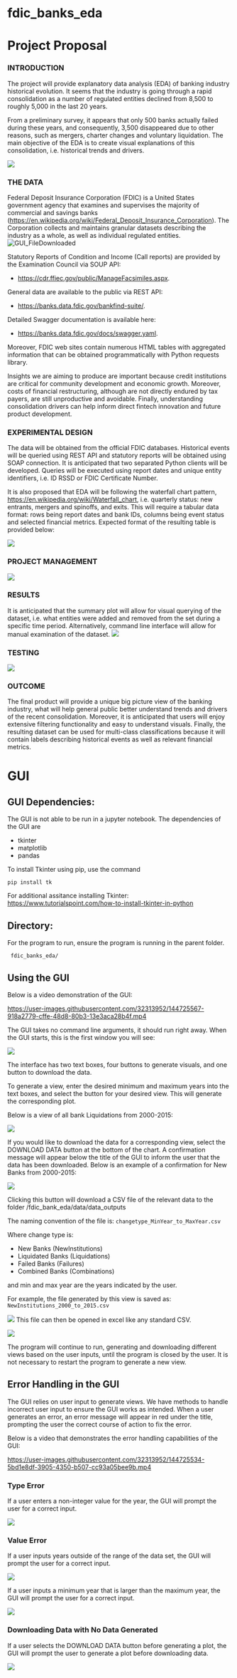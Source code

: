 
# fdic_banks_eda

# Project Proposal

### INTRODUCTION
The project will provide explanatory data analysis (EDA) of banking industry historical evolution. It seems that the industry is going through a rapid consolidation as a number of regulated entities declined from 8,500 to roughly 5,000 in the last 20 years. 

From a preliminary survey, it appears that only 500 banks actually failed during these years, and consequently, 3,500 disappeared due to other reasons, such as mergers, charter changes and voluntary liquidation. The main objective of the EDA is to create visual explanations of this consolidation, i.e. historical trends and drivers. 

![](https://github.com/allaccountstaken/fdic_banks_eda/blob/main/results/Screen%20Shot%202021-10-21%20at%204.01.44%20PM.png)

### THE DATA
Federal Deposit Insurance Corporation (FDIC) is a United States government agency that examines and supervises the majority of commercial and savings banks (https://en.wikipedia.org/wiki/Federal_Deposit_Insurance_Corporation). The Corporation collects and maintains granular datasets describing the industry as a whole, as well as individual regulated entities. ![GUI_FileDownloaded](https://user-images.githubusercontent.com/32313952/144724028-a0729a0f-99ae-41f9-9e00-4716e2d43018.png)


Statutory Reports of Condition and Income (Call reports) are provided by the Examination Council via SOUP API: 
- https://cdr.ffiec.gov/public/ManageFacsimiles.aspx. 

General data are available to the public via REST API: 
- https://banks.data.fdic.gov/bankfind-suite/. 

Detailed Swagger documentation is available here: 
- https://banks.data.fdic.gov/docs/swagger.yaml. 
 
Moreover, FDIC web sites contain numerous HTML tables with aggregated information that can be obtained programmatically with Python requests library.

Insights we are aiming to produce are important because credit institutions are critical for community development and economic growth. Moreover, costs of financial restructuring, although are not directly endured by tax payers, are still unproductive and avoidable. Finally, understanding consolidation drivers can help inform direct fintech innovation and future  product development. 

### EXPERIMENTAL DESIGN
The data will be obtained from the official FDIC databases. Historical events will be queried using REST API and statutory reports will be obtained using SOAP connection. It is anticipated that two separated Python clients will be developed. Queries will be executed using report dates and unique entity identifiers, i.e. ID RSSD or FDIC Certificate Number.

It is also proposed that EDA will be following the waterfall chart pattern, https://en.wikipedia.org/wiki/Waterfall_chart, i.e. quarterly status: new entrants, mergers and spinoffs, and exits. This will require a tabular data format: rows being report dates and bank IDs, columns being event status and selected financial metrics. Expected format of the resulting table is provided below:

![](https://github.com/allaccountstaken/fdic_banks_eda/blob/main/results/Screen%20Shot%202021-11-21%20at%208.46.59%20PM.png)

### PROJECT MANAGEMENT
![](https://github.com/allaccountstaken/fdic_banks_eda/blob/main/results/Screen%20Shot%202021-11-21%20at%208.47.24%20PM.png) 

### RESULTS
It is anticipated that the summary plot will allow for visual querying of the dataset, i.e. what entities were added and removed from the set during a specific time period. Alternatively, command line interface will allow for manual examination of the dataset. 
![](https://github.com/allaccountstaken/fdic_banks_eda/blob/main/results/waterfall_example.png)

### TESTING
![](https://github.com/allaccountstaken/fdic_banks_eda/blob/main/results/Screen%20Shot%202021-11-21%20at%208.48.00%20PM.png)

### OUTCOME
The final product will provide a unique big picture view of the banking industry, what will help general public better understand trends and drivers of the recent consolidation. Moreover, it is anticipated that users will enjoy extensive filtering functionality and easy to understand visuals. Finally, the resulting dataset can be used for multi-class classifications because it will contain labels describing historical events as well as relevant financial metrics. 


# GUI
## GUI Dependencies: 
The GUI is not able to be run in a jupyter notebook. The dependencies of the GUI are
* tkinter
* matplotlib
* pandas

To install Tkinter using pip, use the command 

```pip install tk```

For additional assitance installing Tkinter: 
https://www.tutorialspoint.com/how-to-install-tkinter-in-python
## Directory:
For the program to run, ensure the program is running in the parent folder.

``` fdic_banks_eda/```
## Using the GUI

Below is a video demonstration of the GUI:

https://user-images.githubusercontent.com/32313952/144725567-918a2779-cffe-48d8-80b3-13e3aca28b4f.mp4


The GUI takes no command line arguments, it should run right away. 
When the GUI starts, this is the first window you will see:

![](https://github.com/allaccountstaken/fdic_banks_eda/blob/main/results/GUI_Pre_Input.png)

The interface has two text boxes, four buttons to generate visuals, and one button to download the data. 

To generate a view, enter the desired minimum and maximum years into the text boxes, and select the button for your desired view. This will generate the corresponding plot. 

Below is a view of all bank Liquidations from 2000-2015:

![](https://github.com/allaccountstaken/fdic_banks_eda/blob/main/results/GUI_Liquidations.png)

If you would like to download the data for a corresponding view, select the DOWNLOAD DATA button at the bottom of the chart. A confirmation message will appear below the title of the GUI to inform the user that the data has been downloaded. Below is an example of a confirmation for New Banks from 2000-2015:

![](https://github.com/allaccountstaken/fdic_banks_eda/blob/main/results/GUI_FileDownloaded.png)

Clicking this button will download a CSV file of the relevant data to the folder /fdic_bank_eda/data/data_outputs 

The naming convention of the file is:
```changetype_MinYear_to_MaxYear.csv```

Where change type is:
* New Banks (NewInstitutions)
* Liquidated Banks (Liquidations)
* Failed Banks (Failures)
* Combined Banks (Combinations) 

and min and max year are the years indicated by the user. 

For example, the file generated by this view is saved as:
```NewInstitutions_2000_to_2015.csv```

![](https://github.com/allaccountstaken/fdic_banks_eda/blob/main/results/GUI_ExcelFiles.png)
This file can then be opened in excel like any standard CSV.

![](https://github.com/allaccountstaken/fdic_banks_eda/blob/main/results/GUI_DataInExcel.png)


The program will continue to run, generating and downloading different views based on the user inputs, until the program is closed by the user. It is not necessary to restart the program to generate a new view. 

## Error Handling in the GUI
The GUI relies on user input to generate views. We have methods to handle incorrect user input to ensure the GUI works as intended. When a user generates an error, an error message will appear in red under the title, prompting the user the correct course of action to fix the error. 

Below is a video that demonstrates the error handling capabilities of the GUI:

https://user-images.githubusercontent.com/32313952/144725534-5bd1e8df-3905-4350-b507-cc93a05bee9b.mp4


### Type Error

If a user enters a non-integer value for the year, the GUI will prompt the user for a correct input. 

![](https://github.com/allaccountstaken/fdic_banks_eda/blob/main/results/GUI_NonInteger.png)

### Value Error

If a user inputs years outside of the range of the data set, the GUI will prompt the user for a correct input.

![](https://github.com/allaccountstaken/fdic_banks_eda/blob/main/results/GUI_Out_Of_Range.png)

If a user inputs a minimum year that is larger than the maximum year, the GUI will prompt the user for a correct input.

![](https://github.com/allaccountstaken/fdic_banks_eda/blob/main/results/GUI_Min_Greater_Max.png)

### Downloading Data with No Data Generated

If a user selects the DOWNLOAD DATA button before generating a plot, the GUI will prompt the user to generate a plot before downloading data. 

![](https://github.com/allaccountstaken/fdic_banks_eda/blob/main/results/GUI_Download_Error.png)

